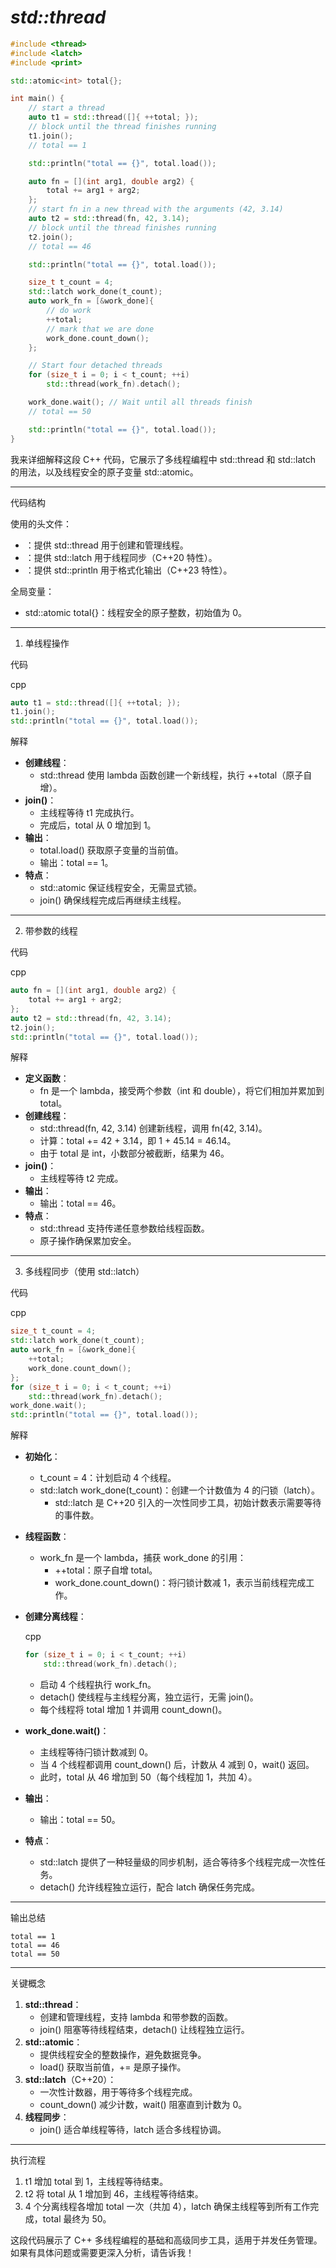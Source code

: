 

#  *std::thread*

```C++
#include <thread>
#include <latch>
#include <print>

std::atomic<int> total{};

int main() {
    // start a thread
    auto t1 = std::thread([]{ ++total; });
    // block until the thread finishes running
    t1.join();
    // total == 1

    std::println("total == {}", total.load());

    auto fn = [](int arg1, double arg2) {
        total += arg1 + arg2;
    };
    // start fn in a new thread with the arguments (42, 3.14)
    auto t2 = std::thread(fn, 42, 3.14);
    // block until the thread finishes running
    t2.join();
    // total == 46

    std::println("total == {}", total.load());

    size_t t_count = 4;
    std::latch work_done(t_count);
    auto work_fn = [&work_done]{
        // do work
        ++total;
        // mark that we are done
        work_done.count_down();
    };

    // Start four detached threads
    for (size_t i = 0; i < t_count; ++i)
        std::thread(work_fn).detach();

    work_done.wait(); // Wait until all threads finish
    // total == 50

    std::println("total == {}", total.load());
}
```

我来详细解释这段 C++ 代码，它展示了多线程编程中 std::thread 和 std::latch 的用法，以及线程安全的原子变量 std::atomic。

------

代码结构

使用的头文件：

- <thread>：提供 std::thread 用于创建和管理线程。
- <latch>：提供 std::latch 用于线程同步（C++20 特性）。
- <print>：提供 std::println 用于格式化输出（C++23 特性）。

全局变量：

- std::atomic<int> total{}：线程安全的原子整数，初始值为 0。

------

1. 单线程操作

代码

cpp

```cpp
auto t1 = std::thread([]{ ++total; });
t1.join();
std::println("total == {}", total.load());
```

解释

- **创建线程**：
  - std::thread 使用 lambda 函数创建一个新线程，执行 ++total（原子自增）。
- **join()**：
  - 主线程等待 t1 完成执行。
  - 完成后，total 从 0 增加到 1。
- **输出**：
  - total.load() 获取原子变量的当前值。
  - 输出：total == 1。
- **特点**：
  - std::atomic 保证线程安全，无需显式锁。
  - join() 确保线程完成后再继续主线程。

------

2. 带参数的线程

代码

cpp

```cpp
auto fn = [](int arg1, double arg2) {
    total += arg1 + arg2;
};
auto t2 = std::thread(fn, 42, 3.14);
t2.join();
std::println("total == {}", total.load());
```

解释

- **定义函数**：
  - fn 是一个 lambda，接受两个参数（int 和 double），将它们相加并累加到 total。
- **创建线程**：
  - std::thread(fn, 42, 3.14) 创建新线程，调用 fn(42, 3.14)。
  - 计算：total += 42 + 3.14，即 1 + 45.14 = 46.14。
  - 由于 total 是 int，小数部分被截断，结果为 46。
- **join()**：
  - 主线程等待 t2 完成。
- **输出**：
  - 输出：total == 46。
- **特点**：
  - std::thread 支持传递任意参数给线程函数。
  - 原子操作确保累加安全。

------

3. 多线程同步（使用 std::latch）

代码

cpp

```cpp
size_t t_count = 4;
std::latch work_done(t_count);
auto work_fn = [&work_done]{
    ++total;
    work_done.count_down();
};
for (size_t i = 0; i < t_count; ++i)
    std::thread(work_fn).detach();
work_done.wait();
std::println("total == {}", total.load());
```

解释

- **初始化**：

  - t_count = 4：计划启动 4 个线程。
  - std::latch work_done(t_count)：创建一个计数值为 4 的闩锁（latch）。
    - std::latch 是 C++20 引入的一次性同步工具，初始计数表示需要等待的事件数。

- **线程函数**：

  - work_fn 是一个 lambda，捕获 work_done 的引用：
    - ++total：原子自增 total。
    - work_done.count_down()：将闩锁计数减 1，表示当前线程完成工作。

- **创建分离线程**：

  cpp

  ```cpp
  for (size_t i = 0; i < t_count; ++i)
      std::thread(work_fn).detach();
  ```

  - 启动 4 个线程执行 work_fn。
  - detach() 使线程与主线程分离，独立运行，无需 join()。
  - 每个线程将 total 增加 1 并调用 count_down()。

- **work_done.wait()**：

  - 主线程等待闩锁计数减到 0。
  - 当 4 个线程都调用 count_down() 后，计数从 4 减到 0，wait() 返回。
  - 此时，total 从 46 增加到 50（每个线程加 1，共加 4）。

- **输出**：

  - 输出：total == 50。

- **特点**：

  - std::latch 提供了一种轻量级的同步机制，适合等待多个线程完成一次性任务。
  - detach() 允许线程独立运行，配合 latch 确保任务完成。

------

输出总结

```text
total == 1
total == 46
total == 50
```

------

关键概念

1. **std::thread**：
   - 创建和管理线程，支持 lambda 和带参数的函数。
   - join() 阻塞等待线程结束，detach() 让线程独立运行。
2. **std::atomic**：
   - 提供线程安全的整数操作，避免数据竞争。
   - load() 获取当前值，+= 是原子操作。
3. **std::latch**（C++20）：
   - 一次性计数器，用于等待多个线程完成。
   - count_down() 减少计数，wait() 阻塞直到计数为 0。
4. **线程同步**：
   - join() 适合单线程等待，latch 适合多线程协调。

------

执行流程

1. t1 增加 total 到 1，主线程等待结束。
2. t2 将 total 从 1 增加到 46，主线程等待结束。
3. 4 个分离线程各增加 total 一次（共加 4），latch 确保主线程等到所有工作完成，total 最终为 50。

这段代码展示了 C++ 多线程编程的基础和高级同步工具，适用于并发任务管理。如果有具体问题或需要更深入分析，请告诉我！
